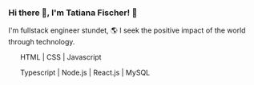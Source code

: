 ### Hi there 👋, I'm Tatiana Fischer! 👩
I'm fullstack engineer stundet, 🌎
I seek the positive impact of the world through technology.


<ul>
HTML |
CSS |
Javascript
  </ul>
  <ul>
Typescript |
Node.js |
React.js |
MySQL
  </ul>

